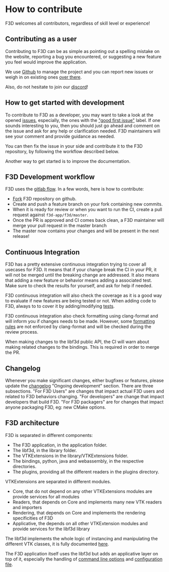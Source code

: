 # How to contribute

F3D welcomes all contributors, regardless of skill level or experience!

## Contributing as a user

Contributing to F3D can be as simple as pointing out a spelling mistake on the website, 
reporting a bug you encountered, or suggesting a new feature you feel would improve the application.

We use [Github](https://github.com/f3d-app/f3d) to manage the project and you can report new issues or weigh 
in on existing ones [over there](https://github.com/f3d-app/f3d/issues).

Also, do not hesitate to join our [discord](https://discord.f3d.app)!

## How to get started with development

To contribute to F3D as a developer, you may want to take a look at the opened [issues](https://github.com/f3d-app/f3d/issues),
especially, the ones with the ["good first issue"](https://github.com/f3d-app/f3d/issues?q=is%3Aopen+is%3Aissue+label%3A%22good+first+issue%22) label.
If one sounds interesting to you, then you should just go ahead and comment on the issue and ask for any help or clarification needed.
F3D maintainers will see your comment and provide guidance as needed.

You can then fix the issue in your side and contribute it to the F3D repository,
by following the workflow described below.

Another way to get started is to improve the documentation.

## F3D Development workflow

F3D uses the [gitlab flow](https://docs.gitlab.com/ee/topics/gitlab_flow.html). In a few words, here is how to contribute:
- [Fork](https://github.com/f3d-app/f3d/fork) F3D repository on github.
- Create and push a feature branch on your fork containing new commits.
- When it is ready for review or when you want to run the CI, create a pull request against `f3d-app/f3d/master`.
- Once the PR is approved and CI comes back clean, a F3D maintainer will merge your pull request in the master branch
- The master now contains your changes and will be present in the next release!

## Continuous Integration

F3D has a pretty extensive continuous integration trying to cover all usecases for F3D.
It means that if your change break the CI in your PR, it will not be merged until the breaking change are addressed.
It also means that adding a new feature or behavior means adding a associated test.
Make sure to check the results for yourself, and ask for help if needed.

F3D continuous integration will also check the coverage as it is a good way to evaluate if new features are being tested or not.
When adding code to F3D, always to to cover it by adding/modifying [tests](doc/dev/TESTING.md).

F3D continuous integration also check formatting using clang-format and will inform you if changes needs to be made.
However, some [formatting rules](doc/dev/CODING_STYLE.md) are not enforced by clang-format and will be checked during the review process.

When making changes to the libf3d public API, the CI will warn about making related changes to the bindings. This is required in order to merge the PR.

## Changelog

Whenever you make significant changes, either bugfixes or features, please update the [changelog](doc/CHANGELOG.md) "Ongoing development" section.
There are three subsections. "For F3D Users" are changes that impact actual F3D users and related to F3D behaviors changing. "For developers" are change
that impact developers that build F3D. "For F3D packagers" are for changes that impact anyone packaging F3D, eg: new CMake options.

## F3D architecture

F3D is separated in different components:
- The F3D application, in the application folder.
- The libf3d, in the library folder.
- The VTKExtensions in the library/VTKExtensions folder.
- The bindings, python, java and webassembly, in the respective directories.
- The plugins, providing all the different readers in the plugins directory.

VTKExtensions are separated in different modules.
- Core, that do not depend on any other VTKExtensions modules are provide services for all modules
- Readers, that depends on Core and implements many new VTK readers and importers
- Rendering, that depends on Core and implements the rendering specificities of F3D
- Applicative, the depends on all other VTKExtension modules and provide services for the libf3d library

The libf3d implements the whole logic of instancing and manipulating the different VTK classes, it is fully documented [here](doc/libf3d/README.md).

The F3D application itself uses the libf3d but adds an applicative layer on top of it, especially the handling of [command line options](doc/user/OPTIONS.md)
and [configuration file](doc/user/CONFIGURATION_FILE.md).
